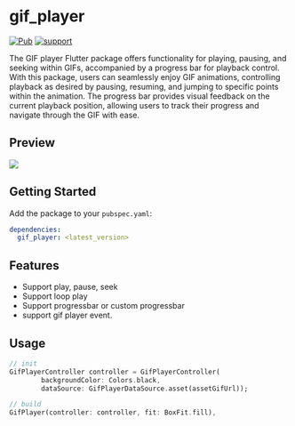 # gif_player
[![Pub](https://img.shields.io/pub/v/gif_player.svg?style=flat-square)](https://pub.dev/packages/gif_player)
[![support](https://img.shields.io/badge/platform-android%20|%20ios%20|%20web%20|%20macos%20|%20windows%20|%20linux%20-blue.svg)](https://pub.dev/packages/gif_player)

The GIF player Flutter package offers functionality for playing, pausing, and seeking within GIFs, accompanied by a progress bar for playback control. With this package, users can seamlessly enjoy GIF animations, controlling playback as desired by pausing, resuming, and jumping to specific points within the animation. The progress bar provides visual feedback on the current playback position, allowing users to track their progress and navigate through the GIF with ease.

## Preview

![](https://github.com/meetleev/static_resources/blob/main/gif_player/gif_player.gif)

## Getting Started

Add the package to your `pubspec.yaml`:

```yaml
dependencies:
  gif_player: <latest_version>
```

## Features
* Support play, pause, seek
* Support loop play
* Support progressbar or custom progressbar
* support gif player event.

## Usage
``` dart
// init
GifPlayerController controller = GifPlayerController(
        backgroundColor: Colors.black,
        dataSource: GifPlayerDataSource.asset(assetGifUrl));

// build
GifPlayer(controller: controller, fit: BoxFit.fill),
```
